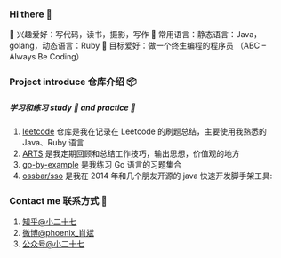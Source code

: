 ### Hi there 👋

🌱 兴趣爱好：写代码，读书，摄影，写作
📕 常用语言：静态语言：Java，golang，动态语言：Ruby
🤔 目标爱好：做一个终生编程的程序员 （ABC – Always Be Coding）

### Project introduce 仓库介绍 📦
##### 学习和练习 study 📕 and practice 🔨
1. [leetcode](https://github.com/xiao2shiqi/leetcode-java) 仓库是我在记录在 Leetcode 的刷题总结，主要使用我熟悉的 Java、Ruby 语言
2. [ARTS](https://github.com/xiao2shiqi/ARTS) 是我定期回顾和总结工作技巧，输出思想，价值观的地方
3. [go-by-example](https://github.com/xiao2shiqi/go-by-example) 是我练习 Go 语言的习题集合
4. [ossbar/sso](https://github.com/ossbar/sso) 是我在 2014 年和几个朋友开源的 java 快速开发脚手架工具: 

### Contact me 联系方式 📱
1. [知乎@小二十七](https://www.zhihu.com/people/xiao-bin-91/posts) 
2. [微博@phoenix_肖斌](https://weibo.com/u/2102996894)
3. [公众号@小二十七](https://highlight.s3.cn-northwest-1.amazonaws.com.cn/1564929103262)

<!--
**xiao2shiqi/xiao2shiqi** is a ✨ _special_ ✨ repository because its `README.md` (this file) appears on your GitHub profile.

Here are some ideas to get you started:
- 📕
- 🔭 I’m currently working on ...
- 🌱 I’m currently learning ...
- 👯 I’m looking to collaborate on ...
- 🤔 I’m looking for help with ...
- 💬 Ask me about ...
- 📫 How to reach me: ...
- 😄 Pronouns: ...
- ⚡ Fun fact: ...
-->
